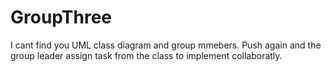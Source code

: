# GroupThree

I cant find you UML class diagram and group mmebers. 
Push again and the group leader assign task from the class to implement collaboratly.
